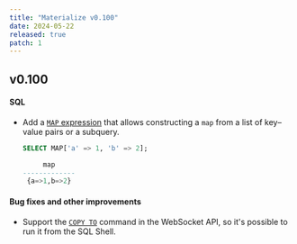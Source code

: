 ```yaml
---
title: "Materialize v0.100"
date: 2024-05-22
released: true
patch: 1
---
```


## v0.100

#### SQL

* Add a [`MAP` expression](/sql/types/map/#construction) that allows constructing a `map`
  from a list of key–value pairs or a subquery.

  ```sql
  SELECT MAP['a' => 1, 'b' => 2];

       map
  -------------
   {a=>1,b=>2}
  ```

#### Bug fixes and other improvements

* Support the [`COPY TO`](/sql/copy-to/) command in the WebSocket API, so it's
  possible to run it from the SQL Shell.
